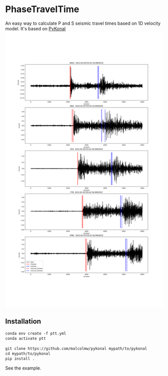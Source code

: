 # PhaseTravelTime 
An easy way to calculate P and S seismic travel times based on 1D velocity model. It's based on [PyKonal](https://github.com/malcolmw/pykonal)
![PTT](examples/BAR2.png)<!-- .element width="700"-->

## Installation
```
conda env create -f ptt.yml
conda activate ptt

git clone https://github.com/malcolmw/pykonal mypath/to/pykonal
cd mypath/to/pykonal
pip install .
```

See the example.